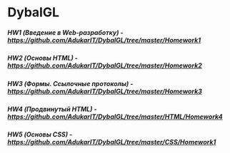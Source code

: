 # DybalGL #
##### HW1 (Введение в Web-разработку) - https://github.com/AdukarIT/DybalGL/tree/master/Homework1 #####
##### HW2 (Основы HTML) - https://github.com/AdukarIT/DybalGL/tree/master/Homework2 #####
##### HW3 (Формы. Ссылочные протоколы) - https://github.com/AdukarIT/DybalGL/tree/master/Homework3 #####
##### HW4 (Продвинутый HTML) - https://github.com/AdukarIT/DybalGL/tree/master/HTML/Homework4 #####

##### HW5 (Основы CSS) - https://github.com/AdukarIT/DybalGL/tree/master/CSS/Homework1 #####